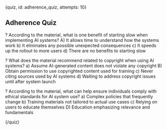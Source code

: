
{quiz, id: adherence_quiz, attempts: 10}

## Adherence Quiz

? According to the material, what is one benefit of starting slow when implementing AI systems?
A) It allows time to understand how the systems work
b) It eliminates any possible unexpected consequences
c) It speeds up the rollout to more users
d) There are no benefits to starting slow

? What does the material recommend related to copyright when using AI systems?
a) Assume AI-generated content does not violate any copyright
B) Obtain permission to use copyrighted content used for training
c) Never citing sources used by AI systems
d) Waiting to address copyright issues until after system launch

? According to the material, what can help ensure individuals comply with ethical standards for AI system use?
a) Complex policies that frequently change
b) Training materials not tailored to actual use cases
c) Relying on users to educate themselves
D) Education emphasizing relevance and fundamentals

{/quiz}
